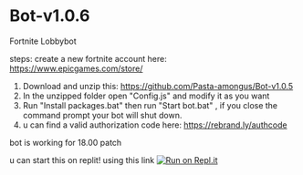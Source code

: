 # Bot-v1.0.6
Fortnite Lobbybot

steps:
create a new fortnite account here:
https://www.epicgames.com/store/

1) Download and unzip this: https://github.com/Pasta-amongus/Bot-v1.0.5
2) In the unzipped folder open "Config.js" and modify it as you want 
3) Run "Install packages.bat" then run "Start bot.bat" , if you close the command prompt your bot will shut down.
4) u can find a valid authorization code here:
https://rebrand.ly/authcode

bot is working for 18.00 patch

u can start this on replit! using this link
[![Run on Repl.it](https://repl.it/badge/github/Pasta-amongus/Bot-v1.0.5)](https://repl.it/github/Pasta-amongus/Bot-v1.0.5)


